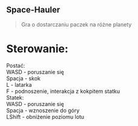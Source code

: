 ## Space-Hauler
> Gra o dostarczaniu paczek na różne planety

# Sterowanie: 
Postać:  
WASD - poruszanie się  
Spacja - skok  
L - latarka  
F - podnoszenie, interakcja z kokpitem statku  
Statek:  
WASD - poruszanie się  
Spacja - wznoszenie do góry  
LShift - obniżenie poziomu lotu  
